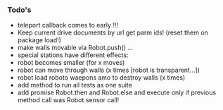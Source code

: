 ### Todo's

 - teleport callback comes to early !!!
 - Keep current drive documents by url get parm ids! (reset them on package load!)
 - make walls movable via Robot.push() ... 
 - special stations have different effects: 
  - robot becomes smaller (for x moves)
  - robot can move through walls (x times [robot is transparent...])
  - robot load roboto waepons amo to destroy walls (x times)
 - add method to run all tests as one suite
 - add promise Robot.then and Robot.else and execute only if previous method call was Robot.sensor call!